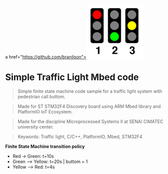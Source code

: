 a href="https://github.com/branilson"><img src="https://github.com/branilson/BL_TrafficLight/blob/master/img/180px-Traffic_lights_3_states.png" title="Branilson Luiz" alt="BranlsonLuiz"></a>

<!-- [![Branilson Luiz(https://github.com/branilson/BL_TrafficLight/blob/master/img/180px-Traffic_lights_3_states.png](https://github.com/branilson) -->


# Simple Traffic Light Mbed code

> Simple finite state machine code sample for a traffic light system with pedestrian call buttom.

> Made for ST STM32F4 Discovery board using ARM Mbed library and PlatformIO IoT Ecosystem.

> Made for the discipline Microprocessed Systems II at SENAI CIMATEC university center.

> Keywords: Traffic light, C/C++, PlatformIO, Mbed, STM32F4

**Finite State Machine transition policy**

- Red -> Green: t=10s
- Green --> Yellow: t=20s | buttom = 1
- Yellow --> Red: t=4s
